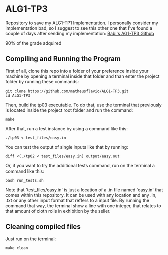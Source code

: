 # ALG1-TP3
Repository to save my ALG1-TP1 Implementation.
I personally consider my implementation bad, so I suggest to see this other one that I've found a couple of days after sending my implementation:
[Babi's AG1-TP3 Github](https://github.com/babimartins/alg1-tp3)

90% of the grade adquired

## Compiling and Running the Program
First of all, clone this repo into a folder of your preference inside your machine by opening a terminal inside that folder and than enter the project folder by running these commands:
```
git clone https://github.com/matheusflavio/ALG1-TP3.git
cd ALG1-TP3
```
Then, build the tp03 executable. To do that, use the terminal that previously is located inside the project root folder and run the command:
```
make
```
After that, run a test instance by using a command like this:
```
./tp03 < test_files/easy.in
```

You can test the output of single inputs like that by running:
```
diff <(./tp02 < test_files/easy.in) output/easy.out
```

Or, if you want to try the additional tests command, run on the terminal a command like this:
```
bash run_tests.sh
```
Note that 'test_files/easy.in' is just a location of a .in file named 'easy.in' that comes within this repository. It can be used with any location and any .in, .txt or any other input format that reffers to a input file. By running the command that way, the terminal show a line with one integer, that relates to that amount of cloth rolls in exhibition by the seller.

## Cleaning compiled files
Just run on the terminal:
```
make clean
```
